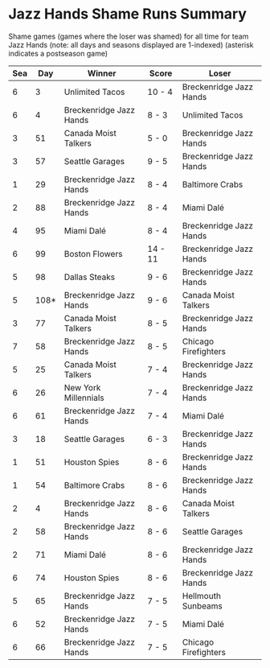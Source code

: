 # Jazz Hands Shame Runs Summary



Shame games (games where the loser was shamed) for all time for team Jazz Hands (note: all days and seasons displayed are 1-indexed) (asterisk indicates a postseason game)


| Sea | Day | Winner | Score | Loser | 
| ------ |------ |------ |------ |------ |
| 6 | 3 | Unlimited Tacos | 10 - 4 | Breckenridge Jazz Hands | 
| 6 | 4 | Breckenridge Jazz Hands | 8 - 3 | Unlimited Tacos | 
| 3 | 51 | Canada Moist Talkers | 5 - 0 | Breckenridge Jazz Hands | 
| 3 | 57 | Seattle Garages | 9 - 5 | Breckenridge Jazz Hands | 
| 1 | 29 | Breckenridge Jazz Hands | 8 - 4 | Baltimore Crabs | 
| 2 | 88 | Breckenridge Jazz Hands | 8 - 4 | Miami Dalé | 
| 4 | 95 | Miami Dalé | 8 - 4 | Breckenridge Jazz Hands | 
| 6 | 99 | Boston Flowers | 14 - 11 | Breckenridge Jazz Hands | 
| 5 | 98 | Dallas Steaks | 9 - 6 | Breckenridge Jazz Hands | 
| 5 | 108* | Breckenridge Jazz Hands | 9 - 6 | Canada Moist Talkers | 
| 3 | 77 | Canada Moist Talkers | 8 - 5 | Breckenridge Jazz Hands | 
| 7 | 58 | Breckenridge Jazz Hands | 8 - 5 | Chicago Firefighters | 
| 5 | 25 | Canada Moist Talkers | 7 - 4 | Breckenridge Jazz Hands | 
| 6 | 26 | New York Millennials | 7 - 4 | Breckenridge Jazz Hands | 
| 6 | 61 | Breckenridge Jazz Hands | 7 - 4 | Miami Dalé | 
| 3 | 18 | Seattle Garages | 6 - 3 | Breckenridge Jazz Hands | 
| 1 | 51 | Houston Spies | 8 - 6 | Breckenridge Jazz Hands | 
| 1 | 54 | Baltimore Crabs | 8 - 6 | Breckenridge Jazz Hands | 
| 2 | 4 | Breckenridge Jazz Hands | 8 - 6 | Canada Moist Talkers | 
| 2 | 58 | Breckenridge Jazz Hands | 8 - 6 | Seattle Garages | 
| 2 | 71 | Miami Dalé | 8 - 6 | Breckenridge Jazz Hands | 
| 6 | 74 | Houston Spies | 8 - 6 | Breckenridge Jazz Hands | 
| 5 | 65 | Breckenridge Jazz Hands | 7 - 5 | Hellmouth Sunbeams | 
| 6 | 52 | Breckenridge Jazz Hands | 7 - 5 | Miami Dalé | 
| 6 | 66 | Breckenridge Jazz Hands | 7 - 5 | Chicago Firefighters | 


